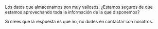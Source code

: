 ﻿---
UniqueId: bEHizmWjOD
Title: Los datos que almacenamos son muy valiosos
Url: soporte/datos-valiosos.html
Date: 2016-06-06T00:00:00.0000000
Description: "Los datos que almacenamos son muy valiosos. ¿Estamos seguros de que estamos aprovechando toda la información de la que disponemos?"
Image: datos-valiosos.png
Category: Crono Analysis
Id: 0

---
Los datos que almacenamos son muy valiosos. ¿Estamos seguros de que estamos aprovechando toda la información de la que disponemos?

Si crees que la respuesta es que no, no dudes en contactar con nosotros.